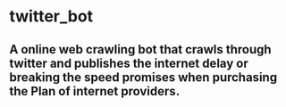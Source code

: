 # twitter_bot
## A online web crawling bot that crawls through twitter and publishes the internet delay or breaking the speed promises when purchasing the Plan of internet providers.
